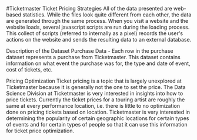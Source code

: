 #Ticketmaster Ticket Pricing Strategies
  All of the data presented are web-based statistics. While the files look quite different from each other, the data are generated through the same process. When you visit a website and the website loads, several javascript scripts are run during the loading process. This collect of scripts (referred to internally as a pixel) records the user's actions on the website and sends the resulting data to an external database. 
 
Description of the Dataset
  Purchase Data
    - Each row in the purchase dataset represents a purchase from Ticketmaster. This dataset contains information on what event the purchase was for, the type and date of event, cost of tickets, etc. 

Pricing Optimization 
  Ticket pricing is a topic that is largely unexplored at Ticketmaster because it is generally not the one to set the price. The Data Science Division at Ticketmaster is very interested in insights into how to price tickets. Currently the ticket prices for a touring artist are roughly the same at every performance location, i.e. there is little to no optimization done on pricing tickets based on location. Ticketmaster is very interested in determining the popularity of certain geographic locations for certain types of events and for certain types of people so that it can use this information for ticket price optimization. 
 
